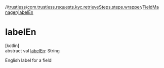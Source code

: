//[trustless](../../../index.md)/[com.trustless.requests.kyc.retrieveSteps.steps.wrapper](../index.md)/[FieldManager](index.md)/[labelEn](label-en.md)

# labelEn

[kotlin]\
abstract val [labelEn](label-en.md): String

English label for a field
